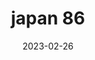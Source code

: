 ---
weight: 86
images: 
- /images/Japan/DSCF9599.jpg
title: japan 86
date: 2023-02-26
tags:
- japan
---